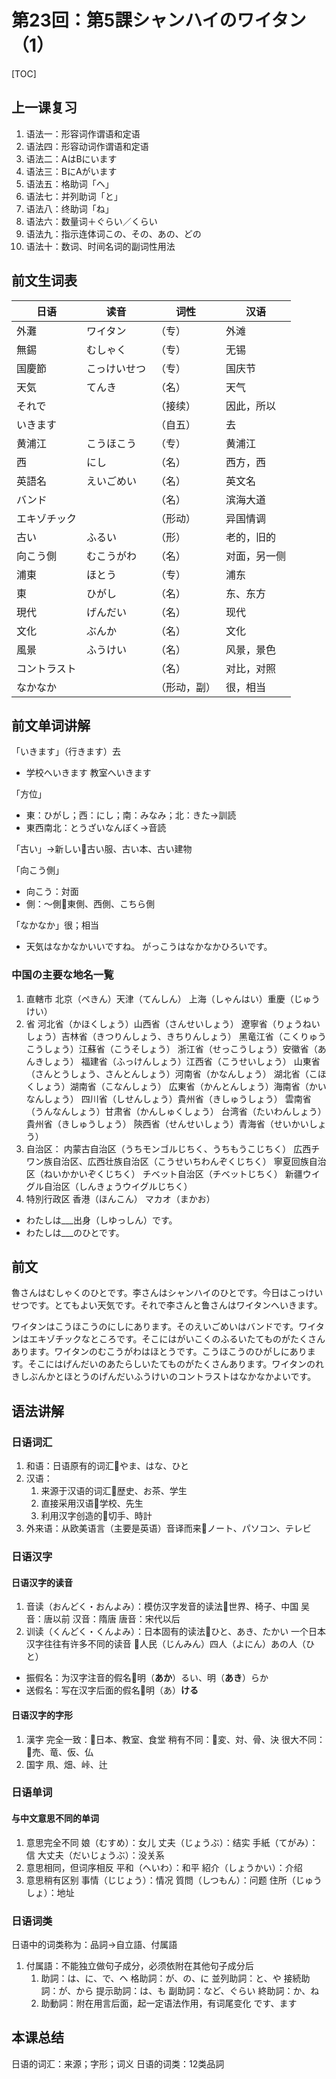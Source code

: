 # 第23回：第5課シャンハイのワイタン（1）

[TOC]

## 上一课复习

1. 语法一：形容词作谓语和定语
2. 语法四：形容动词作谓语和定语
3. 语法二：AはBにいます
4. 语法三：BにAがいます
5. 语法五：格助词「ヘ」
6. 语法七：并列助词「と」
7. 语法八：终助词「ね」
8. 语法六：数量词＋ぐらい／くらい
9. 语法九：指示连体词この、その、あの、どの
10. 语法十：数词、时间名词的副词性用法

## 前文生词表

| 日语         | 读音         | 词性         | 汉语         |
| ------------ | ------------ | ------------ | ------------ |
| 外灘         | ワイタン     | （专）       | 外滩         |
| 無錫         | むしゃく     | （专）       | 无锡         |
| 国慶節       | こっけいせつ | （专）       | 国庆节       |
| 天気         | てんき       | （名）       | 天气         |
| それで       |              | （接续）     | 因此，所以   |
| いきます     |              | （自五）     | 去           |
| 黄浦江       | こうほこう   | （专）       | 黄浦江       |
| 西           | にし         | （名）       | 西方，西     |
| 英語名       | えいごめい   | （名）       | 英文名       |
| バンド       |              | （名）       | 滨海大道     |
| エキゾチック |              | （形动）     | 异国情调     |
| 古い         | ふるい       | （形）       | 老的，旧的   |
| 向こう側     | むこうがわ   | （名）       | 对面，另一侧 |
| 浦東         | ほとう       | （专）       | 浦东         |
| 東           | ひがし       | （名）       | 东、东方     |
| 現代         | げんだい     | （名）       | 现代         |
| 文化         | ぶんか       | （名）       | 文化         |
| 風景         | ふうけい     | （名）       | 风景，景色   |
| コントラスト |              | （名）       | 对比，对照   |
| なかなか     |              | （形动，副） | 很，相当     |

## 前文单词讲解

「いきます」（行きます）去

- 学校へいきます
    教室へいきます

「方位」

- 東：ひがし；西：にし；南：みなみ；北：きた→訓読
- 東西南北：とうざいなんぼく→音読

「古い」→新しい📌古い服、古い本、古い建物

「向こう側」

- 向こう：対面
- 側：～側📌東側、西側、こちら側

「なかなか」很；相当

- 天気はなかなかいいですね。
    がっこうはなかなかひろいです。

### 中国の主要な地名一覧

1. 直轄市
   北京（ペきん）天津（てんしん）
   上海（しゃんはい）重慶（じゅうけい）
2. 省
   河北省（かほくしょう）山西省（さんせいしょう）
   遼寧省（りょうねいしょう）吉林省（きつりんしょう、きちりんしょう）
   黑竜江省（こくりゅうこうしょう）江蘇省（こうそしょう）
   浙江省（せっこうしょう）安徽省（あんきしょう）
   福建省（ふっけんしょう）江西省（こうせいしょう）
   山東省（さんとうしょう、さんとんしょう）河南省（かなんしょう）
   湖北省（こほくしょう）湖南省（こなんしょう）
   広東省（かんとんしょう）海南省（かいなんしょう）
   四川省（しせんしょう）貴州省（きしゅうしょう）
   雲南省（うんなんしょう）甘肃省（かんしゅくしょう）
   台湾省（たいわんしょう）貴州省（きしゅうしょう）
   陝西省（せんせいしょう）青海省（せいかいしょう）
3. 自治区：
   内蒙古自治区（うちモンゴルじちく、うちもうこじちく）
   広西チワン族自治区、広西壮族自治区（こうせいちわんぞくじちく）
   寧夏回族自治区（ねいかかいぞくじちく）
   チベット自治区（チベットじちく）
   新疆ウイグル自治区（しんきょうウイグルじちく）
4. 特別行政区
   香港（ほんこん）
   マカオ（まかお）

- わたしは___出身（しゆっしん）です。
- わたしは___のひとです。

## 前文

魯さんはむしゃくのひとです。李さんはシャンハイのひとです。今日はこっけいせつです。とてもよい天気です。それで李さんと鲁さんはワイタンへいきます。

ワイタンはこうほこうのにしにあります。そのえいごめいはバンドです。ワイタンはエキゾチックなところです。そこにはがいこくのふるいたてものがたくさんあります。ワイタンのむこうがわはほとうです。こうほこうのひがしにあります。そこにはげんだいのあたらしいたてものがたくさんあります。ワイタンのれきしぶんかとほとうのげんだいふうけいのコントラストはなかなかよいです。

## 语法讲解

### 日语词汇

1. 和语：日语原有的词汇📌やま、はな、ひと
2. 汉语：
   1. 来源于汉语的词汇📌歴史、お茶、学生
   2. 直接采用汉语📌学校、先生
   3. 利用汉字创造的📌切手、時計
3. 外来语：从欧美语言（主要是英语）音译而来📌ノート、パソコン、テレビ

### 日语汉字

#### 日语汉字的读音

1. 音读（おんどく・おんよみ）：模仿汉字发音的读法📌世界、椅子、中国
   吴音：唐以前
   汉音：隋唐
   唐音：宋代以后
2. 训读（くんどく・くんよみ）：日本固有的读法📌ひと、あき、たかい
   一个日本汉字往往有许多不同的读音
   📌人民（じんみん）四人（よにん）あの人（ひと）

- 振假名：为汉字注音的假名📌明（**あか**）るい、明（**あき**）らか
- 送假名：写在汉字后面的假名📌明（あ）**ける**


#### 日语汉字的字形

1. 漢字
   完全一致：📌日本、教室、食堂
   稍有不同：📌変、対、骨、決
   很大不同：📌売、竜、仮、仏
2. 国字
   凧、畑、峠、辻

### 日语单词

#### 与中文意思不同的单词

1. 意思完全不同
   娘（むすめ）：女儿
   丈夫（じょうぶ）：结实
   手紙（てがみ）：信
   大丈夫（だいじょうぶ）：没关系
2. 意思相同，但词序相反
   平和（へいわ）：和平
   紹介（しょうかい）：介绍
3. 意思稍有区别
   事情（じじょう）：情况
   質問（しつもん）：问题
   住所（じゅうしょ）：地址

### 日语词类

日语中的词类称为：品詞→自立語、付属語

1. 付属語：不能独立做句子成分，必须依附在其他句子成分后
   1. 助詞：は、に、で、ヘ
      格助詞：が、の、に
      並列助詞：と、や
      接続助詞：が、から
      提示助詞：は、も
      副助詞：など、ぐらい
      終助詞：か、ね
   2. 助動詞：附在用言后面，起一定语法作用，有词尾变化
      です、ます

## 本课总结

日语的词汇：来源；字形；词义
日语的词类：12类品詞